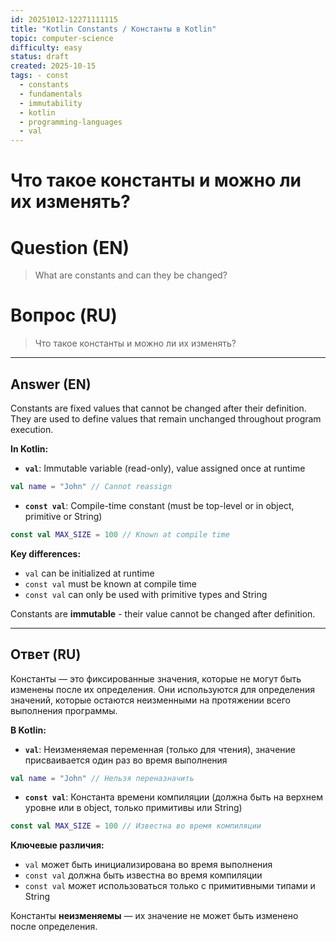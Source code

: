 ```yaml
---
id: 20251012-12271111115
title: "Kotlin Constants / Константы в Kotlin"
topic: computer-science
difficulty: easy
status: draft
created: 2025-10-15
tags: - const
  - constants
  - fundamentals
  - immutability
  - kotlin
  - programming-languages
  - val
---
```

# Что такое константы и можно ли их изменять?

# Question (EN)
> What are constants and can they be changed?

# Вопрос (RU)
> Что такое константы и можно ли их изменять?

---

## Answer (EN)

Constants are fixed values that cannot be changed after their definition. They are used to define values that remain unchanged throughout program execution.

**In Kotlin:**

- **`val`**: Immutable variable (read-only), value assigned once at runtime
```kotlin
val name = "John" // Cannot reassign
```

- **`const val`**: Compile-time constant (must be top-level or in object, primitive or String)
```kotlin
const val MAX_SIZE = 100 // Known at compile time
```

**Key differences:**
- `val` can be initialized at runtime
- `const val` must be known at compile time
- `const val` can only be used with primitive types and String

Constants are **immutable** - their value cannot be changed after definition.

---

## Ответ (RU)

Константы — это фиксированные значения, которые не могут быть изменены после их определения. Они используются для определения значений, которые остаются неизменными на протяжении всего выполнения программы.

**В Kotlin:**

- **`val`**: Неизменяемая переменная (только для чтения), значение присваивается один раз во время выполнения
```kotlin
val name = "John" // Нельзя переназначить
```

- **`const val`**: Константа времени компиляции (должна быть на верхнем уровне или в object, только примитивы или String)
```kotlin
const val MAX_SIZE = 100 // Известна во время компиляции
```

**Ключевые различия:**
- `val` может быть инициализирована во время выполнения
- `const val` должна быть известна во время компиляции
- `const val` может использоваться только с примитивными типами и String

Константы **неизменяемы** — их значение не может быть изменено после определения.

